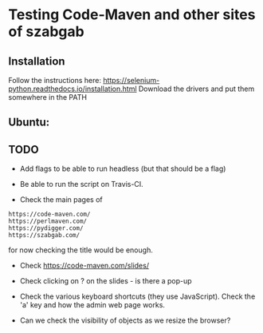 # Testing Code-Maven and other sites of szabgab


## Installation

Follow the instructions here: https://selenium-python.readthedocs.io/installation.html
Download the drivers and put them somewhere in the PATH

## Ubuntu:



## TODO

* Add flags to be able to run headless (but that should be a flag)
* Be able to run the script on Travis-CI.

* Check the main pages of

```
https://code-maven.com/
https://perlmaven.com/
https://pydigger.com/
https://szabgab.com/
```

for now checking the title would be enough.

* Check https://code-maven.com/slides/
* Check clicking on ? on the slides - is there a pop-up
* Check the various keyboard shortcuts (they use JavaScript). Check the 'a' key and how the admin web page works.


* Can we check the visibility of objects as we resize the browser?
